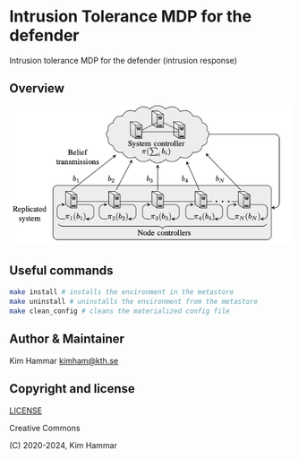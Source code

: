 # Intrusion Tolerance MDP for the defender 

Intrusion tolerance MDP for the defender (intrusion response)

## Overview
<p align="center">
<img src="env.png" width="600">
</p>

## Useful commands

```bash
make install # installs the environment in the metastore
make uninstall # uninstalls the environment from the metastore
make clean_config # cleans the materialized config file    
```

## Author & Maintainer

Kim Hammar <kimham@kth.se>

## Copyright and license

[LICENSE](../../../../../LICENSE.md)

Creative Commons

(C) 2020-2024, Kim Hammar
